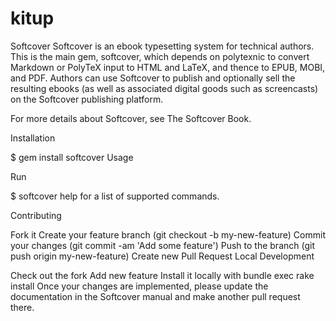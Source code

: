 # kitup
Softcover
Softcover is an ebook typesetting system for technical authors. This is the main gem, softcover, which depends on polytexnic to convert Markdown or PolyTeX input to HTML and LaTeX, and thence to EPUB, MOBI, and PDF. Authors can use Softcover to publish and optionally sell the resulting ebooks (as well as associated digital goods such as screencasts) on the Softcover publishing platform.

For more details about Softcover, see The Softcover Book.

Installation

$ gem install softcover
Usage

Run

$ softcover help
for a list of supported commands.

Contributing

Fork it
Create your feature branch (git checkout -b my-new-feature)
Commit your changes (git commit -am 'Add some feature')
Push to the branch (git push origin my-new-feature)
Create new Pull Request
Local Development

Check out the fork
Add new feature
Install it locally with bundle exec rake install
Once your changes are implemented, please update the documentation in the Softcover manual and make another pull request there.
